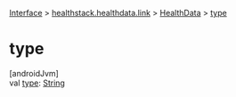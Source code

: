 
[Interface](../../../interface.html) > [healthstack.healthdata.link](../index.html) > [HealthData](index.html) > [type](type.html)



# type



[androidJvm]\
val [type](type.html): [String](https://kotlinlang.org/api/latest/jvm/stdlib/kotlin/-string/index.html)





